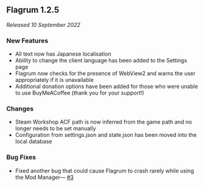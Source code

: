 ## Flagrum 1.2.5

_Released 10 September 2022_

### New Features

- All text now has Japanese localisation
- Ability to change the client language has been added to the Settings page
- Flagrum now checks for the presence of WebView2 and warns the user appropriately if it is unavailable
- Additional donation options have been added for those who were unable to use BuyMeACoffee (thank you for your support!)

### Changes

- Steam Workshop ACF path is now inferred from the game path and no longer needs to be set manually
- Configuration from settings.json and state.json has been moved into the local database

### Bug Fixes

- Fixed another bug that could cause Flagrum to crash rarely while using the Mod Manager— [#3](https://github.com/Kizari/Flagrum/issues/3)
